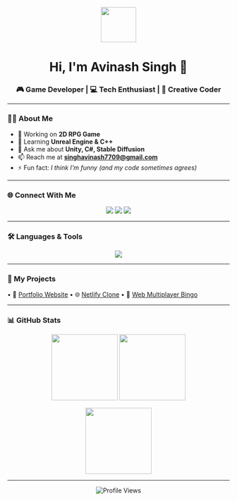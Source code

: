 <!-- Banner / GIF -->
<p align="center">
  <img src="https://media.giphy.com/media/hvRJCLFzcasrR4ia7z/giphy.gif" width="80"/>
</p>

<h1 align="center">Hi, I'm Avinash Singh 👋</h1>
<h3 align="center">🎮 Game Developer | 💻 Tech Enthusiast | 🎨 Creative Coder</h3>

---

### 🧑‍💻 About Me
- 🔭 Working on **2D RPG Game**
- 🌱 Learning **Unreal Engine & C++**
- 💬 Ask me about **Unity, C#, Stable Diffusion**
- 📫 Reach me at **singhavinash7709@gmail.com**
- ⚡ Fun fact: *I think I’m funny (and my code sometimes agrees)*

---

### 🌐 Connect With Me
<p align="center">
  <a href="https://linkedin.com/in/avinashsingh"><img src="https://img.shields.io/badge/LinkedIn-blue?style=for-the-badge&logo=linkedin" /></a>
  <a href="https://fb.com/avinashsingh"><img src="https://img.shields.io/badge/Facebook-1877F2?style=for-the-badge&logo=facebook&logoColor=white" /></a>
  <a href="https://instagram.com/ig._.avinash09"><img src="https://img.shields.io/badge/Instagram-E4405F?style=for-the-badge&logo=instagram&logoColor=white" /></a>
</p>

---

### 🛠 Languages & Tools
<p align="center">
  <img src="https://skillicons.dev/icons?i=csharp,java,js,react,nodejs,tailwind,photoshop,git,unity,unreal" />
</p>

---

### 🚀 My Projects
<p align="left">
  • 🎯 <a href="https://avinashsingh09portfolio.netlify.app/">Portfolio Website</a>  
  • 🌐 <a href="https://endearing-khapse-a1931c.netlify.app/">Netlify Clone</a>  
  • 🎲 <a href="https://webbingo.onrender.com/">Web Multiplayer Bingo</a>  
</p>

---

### 📊 GitHub Stats
<p align="center">
  <img src="https://github-readme-stats.vercel.app/api?username=avinashsingh09&show_icons=true&theme=tokyonight" height="150"/>
  <img src="https://github-readme-stats.vercel.app/api/top-langs?username=avinashsingh09&layout=compact&theme=tokyonight" height="150"/>
</p>

<p align="center">
  <img src="https://github-readme-streak-stats.herokuapp.com?user=avinashsingh09&theme=tokyonight" height="150"/>
</p>

---

<p align="center"> 
  <img src="https://komarev.com/ghpvc/?username=avinashsingh09&label=Profile%20Views&color=brightgreen&style=flat" alt="Profile Views" /> 
</p>
